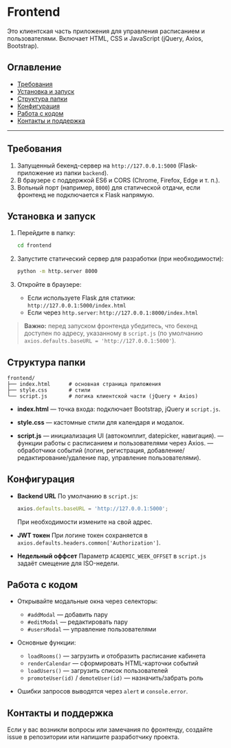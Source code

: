 # Frontend

Это клиентская часть приложения для управления расписанием и пользователями. Включает HTML, CSS и JavaScript (jQuery, Axios, Bootstrap).

## Оглавление

* [Требования](#требования)
* [Установка и запуск](#установка-и-запуск)
* [Структура папки](#структура-папки)
* [Конфигурация](#конфигурация)
* [Работа с кодом](#работа-с-кодом)
* [Контакты и поддержка](#контакты-и-поддержка)

---

## Требования

1. Запущенный бекенд-сервер на `http://127.0.0.1:5000` (Flask-приложение из папки `backend`).
2. В браузере с поддержкой ES6 и CORS (Chrome, Firefox, Edge и т. п.).
3. Вольный порт (например, `8000`) для статической отдачи, если фронтенд не подключается к Flask напрямую.

## Установка и запуск

1. Перейдите в папку:

   ```bash
   cd frontend
   ```
2. Запустите статический сервер для разработки (при необходимости):

   ```bash
   python -m http.server 8000
   ```
3. Откройте в браузере:

   * Если используете Flask для статики:  `http://127.0.0.1:5000/index.html`
   * Если через `http.server`:       `http://127.0.0.1:8000/index.html`

> **Важно:** перед запуском фронтенда убедитесь, что бекенд доступен по адресу, указанному в `script.js` (по умолчанию `axios.defaults.baseURL = 'http://127.0.0.1:5000'`).

## Структура папки

```
frontend/
├── index.html      # основная страница приложения
├── style.css       # стили
└── script.js       # логика клиентской части (jQuery + Axios)
```

* **index.html**
  — точка входа: подключает Bootstrap, jQuery и `script.js`.

* **style.css**
  — кастомные стили для календаря и модалок.

* **script.js**
  — инициализация UI (автокомплит, datepicker, навигация).
  — функции работы с расписанием и пользователями через Axios.
  — обработчики событий (логин, регистрация, добавление/редактирование/удаление пар, управление пользователями).

## Конфигурация

* **Backend URL**
  По умолчанию в `script.js`:

  ```js
  axios.defaults.baseURL = 'http://127.0.0.1:5000';
  ```

  При необходимости измените на свой адрес.

* **JWT токен**
  При логине токен сохраняется в `axios.defaults.headers.common['Authorization']`.

* **Недельный оффсет**
  Параметр `ACADEMIC_WEEK_OFFSET` в `script.js` задаёт смещение для ISO-недели.

## Работа с кодом

* Открывайте модальные окна через селекторы:

  * `#addModal` — добавить пару
  * `#editModal` — редактировать пару
  * `#usersModal` — управление пользователями

* Основные функции:

  * `loadRooms()`     — загрузить и отобразить расписание кабинета
  * `renderCalendar` — сформировать HTML-карточки событий
  * `loadUsers()`     — загрузить список пользователей
  * `promoteUser(id)` / `demoteUser(id)` — назначить/забрать роль

* Ошибки запросов выводятся через `alert` и `console.error`.

## Контакты и поддержка

Если у вас возникли вопросы или замечания по фронтенду, создайте issue в репозитории или напишите разработчику проекта.
